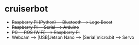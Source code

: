 # cruiserbot

* ~~Raspberry Pi (Python) -- Bluetooth --> Lego Boost~~
* ~~Raspberry Pi -- Serial --> Arduino~~
* ~~PC -- ROS (WiFi) --> Raspberry Pi~~
* Webcam --> |USB|Jetson Nano --> |Serial|micro:bit --> Servo
